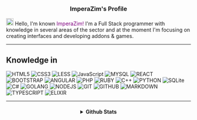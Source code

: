

<h3 align="center">ImperaZim's Profile</h3>

<img width="20px" src="https://cdn.discordapp.com/emojis/1008073010768519268.png?size=2048"></img> Hello, I'm known <span style="color: purple;">ImperaZim!</span> I'm a Full Stack programmer with knowledge in several areas of the sector and at the moment I'm focusing on creating interfaces and developing addons & games. 

---

## Knowledge in
   ![HTML5](https://img.shields.io/badge/html5-%23E34F26.svg?style=for-the-badge&logo=html5&logoColor=white)
   ![CSS3](https://img.shields.io/badge/css3-%231572B6.svg?style=for-the-badge&logo=css3&logoColor=white) 
   ![LESS](https://img.shields.io/badge/less-blue.svg?style=for-the-badge&logo=less&logoColor=white)
   ![JavaScript](https://img.shields.io/badge/javascript-%23323330.svg?style=for-the-badge&logo=javascript&logoColor=%23F7DF1E)
   ![MYSQL](https://img.shields.io/badge/mysql-%2307405e.svg?style=for-the-badge&logo=mysql&logoColor=white)
   ![REACT](https://img.shields.io/badge/reactjs-%23F7DF1E.svg?style=for-the-badge&logo=react&logoColor=202020)
   ![BOOTSTRAP](https://img.shields.io/badge/bootstrap-8201e3.svg?style=for-the-badge&logo=bootstrap&logoColor=white)
   ![ANGULAR](https://img.shields.io/badge/angular-ee3f3f.svg?style=for-the-badge&logo=angular&logoColor=white)
   ![PHP](https://img.shields.io/badge/PHP-0d638f?style=for-the-badge&logo=PHP&logoColor=white)
   ![RUBY](https://img.shields.io/badge/ruby-ef5c5c.svg?style=for-the-badge&logo=ruby&logoColor=white)
   ![C++](https://img.shields.io/badge/c++-%23323330.svg?style=for-the-badge&logo=cplusplus&logoColor=%23F7DF1E)
   ![PYTHON](https://img.shields.io/badge/python-darkcyan.svg?style=for-the-badge&logo=python&logoColor=white)
   ![SQLite](https://img.shields.io/badge/sqlite-%2307405e.svg?style=for-the-badge&logo=sqlite&logoColor=white)
   ![C#](https://img.shields.io/badge/csharp-9a4ed0.svg?style=for-the-badge&logo=csharp&logoColor=white)
   ![GOLANG](https://img.shields.io/badge/golang-00ccff.svg?style=for-the-badge&logo=go&logoColor=white)
   ![NODEJS](https://img.shields.io/badge/node.js-green.svg?style=for-the-badge&logo=node.js&logoColor=white)
   ![GIT](https://img.shields.io/badge/git-ed3d02.svg?style=for-the-badge&logo=git&logoColor=white)
   ![GITHUB](https://img.shields.io/badge/github-2471ed.svg?style=for-the-badge&logo=github&logoColor=white)
   ![MARKDOWN](https://img.shields.io/badge/markdown-orange.svg?style=for-the-badge&logo=markdown&logoColor=white)
   ![TYPESCRIPT](https://img.shields.io/badge/typescript-0a5aa6.svg?style=for-the-badge&logo=typescript&logoColor=white)
   ![ELIXIR](https://img.shields.io/badge/elixir-8000ff.svg?style=for-the-badge&logo=elixir&logoColor=ffffff)
 

----

<h4 align="center">
<details>
<summary> Github Stats </summary>
  <a href="https://github.com/ImperaZim">
   <img align="center" src="https://github-readme-stats.vercel.app/api/?username=ImperaZim&show_icons=true&hide_border=true&theme=transparent&count_private=true">
  </a>
 <br>
  <a href="https://github.com/ImperaZim">
    <img
      align="center"
      height="150em"
      src="https://github-readme-stats.vercel.app/api/top-langs/?username=ImperaZim&show_icons=true&hide_border=true&include_all_commits=true&count_private=true&layout=compact&theme=transparent"
    />
  </a>
</p>
 
<p align="center">
  <a href="https://github.com/ImperaZim">
    <img
      align="center"
      src="https://github-profile-trophy.vercel.app/?username=ImperaZim&theme=transparent&no-frame=true&row=1&&margin-w=0&no-bg=true"
    />
  </a>
</a>
</p>
</p>
</details> 
